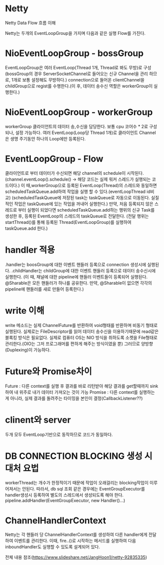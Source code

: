 # Netty
Netty Data Flow 흐름 이해

Netty는 두개의 EventLoopGroup을 가지며 다음과 같은 실행 Flow를 가진다.
# NioEventLoopGroup - bossGroup
EventLoopGroup은 여러 EventLoop(Thread 1개, Thread로 봐도 무방)로 구성
(bossGroup의 경우 ServerSocketChannel로 들어오는 신규 Channel을 관리 하므로, 1개로 보통 설정해도 무방하다.)
connection으로 들어온 clientChannel을 childGroup으로 regist를 수행한다.(이 후, 데이터 송수신 역할은 workerGroup이 실행한다.)
# NioEventLoopGroup - workerGroup
workerGroup 클라이언트의 데이터 송,수신을 담당한다.
보통 cpu 코어수 * 2로 구성되나, 설정 가능하다.
여러 EventLoop(Loop당 Thread 1개)로 클라이언트 Channel은 생명 주기동안 하나의 Loop에만 등록된다.
# EventLoopGroup - Flow
클라이언트로 부터 데이터가 수신되면 해당 channel의 schedule이 시작된다.
(channel.eventLoop().schedule() -> 해당 코드는 실제 워커 스레드가 실행되는 코드이다.)
이 때,workerGroup으로 등록된 EventLoop(Thread)의 스레드와 동일하면 scheduledTaskQueue.add하여 작업을 실행 할 수 있다.(eventLoopThread id비교)
(scheduledTaskQueue에 저장된 task는 taskQueue로 자동으로 이동된다. 실질적인 작업은 taskQueue에 있는 작업을 꺼내어 실행한다.)
만약, 처음 등록되지 않은 스레드로 부터 실행이 되었다면 scheduledTaskQueue.add하는 행위의 신규 Task를 생성한 후, 등록된 EventLoop의 스레드의 taskQueue로 전달한다.
(전달 행위는 startThread()를 통해 등록된 Thread(EventLoopGroup)를 실행하여 taskQueue.add 한다.)
<br/>
# handler 적용
.handler는 boosGroup에 대한 이벤트 핸들러 등록으로 connection 생성시에 실행된다.
.childHandler는 childGroup에 대한 이벤트 핸들러 등록으로 데이터 송수신시에 실행한다.
(이 때, 채널에 대한 pipeline에 핸들러 이벤트들이 등록되어 실행된다. @Sharable은 모든 핸들러가 하나를 공유한다. 
만약, @Sharable이 없으면 각각의 pipeline에 핸들러를 새로 만들어 등록한다.)
<br/>
# write 이해
write 메소드는 실제 ChannelFuture를 반환하여 void형태를 반환하며 비동기 형태로 실행된다.
실제로는 FileDescriptor를 읽어 데이터 송수신을 이용하기때문에 read같은 블록킹 방식은 필요없다.
실제로 컴퓨터 OS는 NIO 방식을 취하도록 소켓을 File형태로 관리한다.(OIO는 그저 프로그래머를 편하게 해주는 방식이였을 뿐)
그러므로 양방향(Duplexing)이 가능하다.
<br/>
# Future와 Promise차이
Future : 다른 context를 실행 후 결과를 바로 리턴받아 해당 결과를 get할때까지 sink하여 내 위주로 내가 데이터 가져오는 것이 가능
Promise : 다른 context를 실행하는 게 아니라, 실제 결과를 돌려주는 타이밍을 본인이 결정(CallbackListener??)
<br/>
# clinent와 server
두개 모두 EventLoop기반으로 동작하므로 코드가 동일하다.
# DB CONNECTION BLOCKING 생성 시 대처 요법
workerThread는 개수가 한정적이기 때문에 작업이 오래걸리는 blocking작업이 이루어져서는 안된다.
따라서, db sql 조회 같은 경우에는 EventGroupExecutor를 handler생성시 등록하여 별도의 스레드에서 생성되도록 해야 한다.
pipeline.addHandler(EventGroupExecutor, new Handler()...)
# ChannelHandlerContext
Netty는 각 핸들러 당 ChannelHandlerContext를 생성하여 다른 handler에게 전달하여 이벤트를 관리한다.
이때, fire..()로 시작하는 메서드를 실행하여 다음 inboundHandler도 실행할 수 있도록 설계되어 있다.


전체 내용 참조(https://www.slideshare.net/JangHoon1/netty-92835335)
